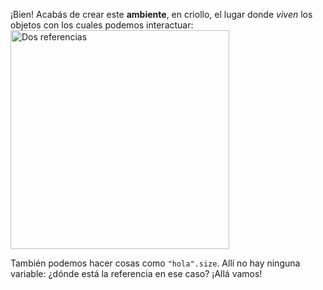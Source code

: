 ¡Bien! Acabás de crear este **ambiente**, en criollo, el lugar donde _viven_ los objetos con los cuales podemos interactuar:
<img src="/static/objetos_4_1616780330596.2_b.svg" alt="Dos referencias" width="350" height="auto">

También podemos hacer cosas como `"hola".size`. Allí no hay ninguna variable: ¿dónde está la referencia en ese caso? ¡Allá vamos!